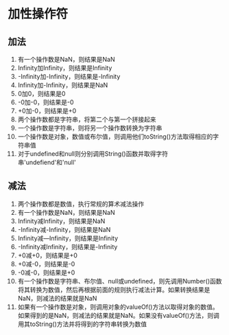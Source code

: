 # 加性操作符

## 加法

1. 有一个操作数是NaN，则结果是NaN
2. Infinity加Infinity，则结果是Infinity
3. -Infinity加-Infinity，则结果是-Infinity
4. Infinity加-Infinity，则结果是NaN
5. 0加0，则结果是0
6. -0加-0，则结果是-0
7. +0加-0，则结果是+0
8. 两个操作数都是字符串，将第二个与第一个拼接起来
9. 一个操作数是字符串，则将另一个操作数转换为字符串
10. 一个操作数是对象，数值或布尔值，则调用他们toString()方法取得相应的字符串值
11. 对于undefined和null则分别调用String()函数并取得字符串'undefiend'和'null'

## 减法

1. 两个操作数都是数值，执行常规的算术减法操作
2. 有一个操作数是NaN，则结果是NaN
3. Infinity减Infinity，则结果是NaN
4. -Infinity减-Infinity，则结果是NaN
5. Infinity减—Infinity，则结果是Infinity
6. -Infinity减Infinity，则结果是-Infinity
7. +0减+0，则结果是+0
8. +0减-0，则结果是-0
9. -0减-0，则结果是+0
10. 有一个操作数是字符串、布尔值、null或undefined，则先调用Number()函数将其转换为数值，然后再根据前面的规则执行减法计算。如果转换结果是NaN，则减法的结果就是NaN
11. 如果有一个操作数是对象，则调用对象的valueOf()方法以取得对象的数值。如果得到的是NaN，则减法的结果就是NaN。如果没有valueOf()方法，则调用其toString()方法并将得到的字符串转换为数值